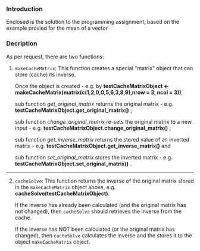 ### Introduction

Enclosed is the solution to the programming assignment, based on the example provied for the mean of a vector.


### Decription

As per request, there are two functions:

1.  `makeCacheMatrix`: This function creates a special "matrix" object
    that can store (cache) its inverse.
    
      Once the object is created - e.g. by **testCacheMatrixObject <- makeCacheMatrix(matrix(c(1,2,0,0,5,6,3,8,9),nrow = 3, ncol = 3))**, 
    
      sub function _get_original_matrix_ returns the original matrix - e.g. **testCacheMatrixObject.get_original_matrix()** ;
    
      sub function _change_original_matrix_ re-sets the original matrix to a new input - e.g. **testCacheMatrixObject.change_original_matrix()** ;
    
      sub function _get_inverse_matrix_ returns the stored value of an inverted matrix - e.g. **testCacheMatrixObject.get_inverse_matrix()** and
    
      sub function _set_original_matrix_ stores the inverted matrix - e.g. **testCacheMatrixObject.set_original_matrix()** .
    
    
---------------------------------------    
    
    
    
2.  `cacheSolve`: This function returns the inverse of the original
    matrix stored in the `makeCacheMatrix` object above, e.g. **cacheSolve(testCacheMatrixObject)**. 
    
    If the inverse has already been calculated (and the original matrix has not changed), then
    `cacheSolve` should retrieves the inverse from the cache.
    
    If the inverse has NOT been calculated (or the original matrix has changed), then
    `cacheSolve` calculates the inverse and the stores it to the object `makeCacheMatrix` object.
    

